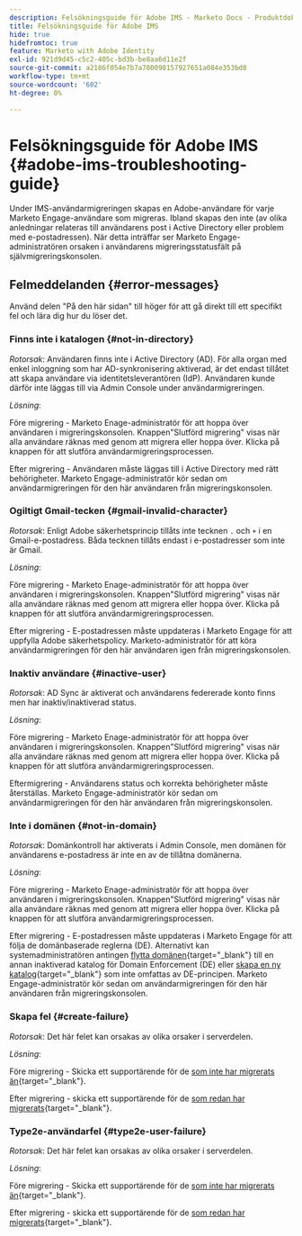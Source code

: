 ```yaml
---
description: Felsökningsguide för Adobe IMS - Marketo Docs - Produktdokumentation
title: Felsökningsguide för Adobe IMS
hide: true
hidefromtoc: true
feature: Marketo with Adobe Identity
exl-id: 921d9d45-c5c2-405c-bd3b-be8aa6d11e2f
source-git-commit: a2186f054e7b7a780098157927651a084e353bd8
workflow-type: tm+mt
source-wordcount: '602'
ht-degree: 0%

---
```


# Felsökningsguide för Adobe IMS {#adobe-ims-troubleshooting-guide}

Under IMS-användarmigreringen skapas en Adobe-användare för varje Marketo Engage-användare som migreras. Ibland skapas den inte (av olika anledningar relateras till användarens post i Active Directory eller problem med e-postadressen). När detta inträffar ser Marketo Engage-administratören orsaken i användarens migreringsstatusfält på självmigreringskonsolen.

## Felmeddelanden {#error-messages}

Använd delen &quot;På den här sidan&quot; till höger för att gå direkt till ett specifikt fel och lära dig hur du löser det.

### Finns inte i katalogen {#not-in-directory}

_Rotorsak_: Användaren finns inte i Active Directory (AD). För alla organ med enkel inloggning som har AD-synkronisering aktiverad, är det endast tillåtet att skapa användare via identitetsleverantören (IdP). Användaren kunde därför inte läggas till via Admin Console under användarmigreringen.

_Lösning_:

Före migrering - Marketo Enage-administratör för att hoppa över användaren i migreringskonsolen. Knappen&quot;Slutförd migrering&quot; visas när alla användare räknas med genom att migrera eller hoppa över. Klicka på knappen för att slutföra användarmigreringsprocessen.

Efter migrering - Användaren måste läggas till i Active Directory med rätt behörigheter. Marketo Engage-administratör kör sedan om användarmigreringen för den här användaren från migreringskonsolen.

### Ogiltigt Gmail-tecken {#gmail-invalid-character}

_Rotorsak_: Enligt Adobe säkerhetsprincip tillåts inte tecknen `.` och `+` i en Gmail-e-postadress. Båda tecknen tillåts endast i e-postadresser som inte är Gmail.

_Lösning_:

Före migrering - Marketo Enage-administratör för att hoppa över användaren i migreringskonsolen. Knappen&quot;Slutförd migrering&quot; visas när alla användare räknas med genom att migrera eller hoppa över. Klicka på knappen för att slutföra användarmigreringsprocessen.

Efter migrering - E-postadressen måste uppdateras i Marketo Engage för att uppfylla Adobe säkerhetspolicy. Marketo-administratör för att köra användarmigreringen för den här användaren igen från migreringskonsolen.

### Inaktiv användare {#inactive-user}

_Rotorsak_: AD Sync är aktiverat och användarens federerade konto finns men har inaktiv/inaktiverad status.

_Lösning_:

Före migrering - Marketo Enage-administratör för att hoppa över användaren i migreringskonsolen. Knappen&quot;Slutförd migrering&quot; visas när alla användare räknas med genom att migrera eller hoppa över. Klicka på knappen för att slutföra användarmigreringsprocessen.

Eftermigrering - Användarens status och korrekta behörigheter måste återställas. Marketo Engage-administratör kör sedan om användarmigreringen för den här användaren från migreringskonsolen.

### Inte i domänen {#not-in-domain}

_Rotorsak_: Domänkontroll har aktiverats i Admin Console, men domänen för användarens e-postadress är inte en av de tillåtna domänerna.

_Lösning_:

Före migrering - Marketo Enage-administratör för att hoppa över användaren i migreringskonsolen. Knappen&quot;Slutförd migrering&quot; visas när alla användare räknas med genom att migrera eller hoppa över. Klicka på knappen för att slutföra användarmigreringsprocessen.

Efter migrering - E-postadressen måste uppdateras i Marketo Engage för att följa de domänbaserade reglerna (DE). Alternativt kan systemadministratören antingen [flytta domänen](https://helpx.adobe.com/enterprise/using/manage-domains-directories.html#move-domains-across-directories){target="_blank"} till en annan inaktiverad katalog för Domain Enforcement (DE) eller [skapa en ny katalog](https://helpx.adobe.com/enterprise/using/set-up-identity.html){target="_blank"} som inte omfattas av DE-principen. Marketo Engage-administratör kör sedan om användarmigreringen för den här användaren från migreringskonsolen.

### Skapa fel {#create-failure}

_Rotorsak_: Det här felet kan orsakas av olika orsaker i serverdelen.

_Lösning_:

Före migrering - Skicka ett supportärende för de [som inte har migrerats än](https://nation.marketo.com/t5/support/ct-p/Support){target="_blank"}.

Efter migrering - skicka ett supportärende för de [som redan har migrerats](https://experienceleague.adobe.com/home?support-tab=home#support){target="_blank"}.

### Type2e-användarfel {#type2e-user-failure}

_Rotorsak_: Det här felet kan orsakas av olika orsaker i serverdelen.

_Lösning_:

Före migrering - Skicka ett supportärende för de [som inte har migrerats än](https://nation.marketo.com/t5/support/ct-p/Support){target="_blank"}.

Efter migrering - skicka ett supportärende för de [som redan har migrerats](https://experienceleague.adobe.com/home?support-tab=home#support){target="_blank"}.
